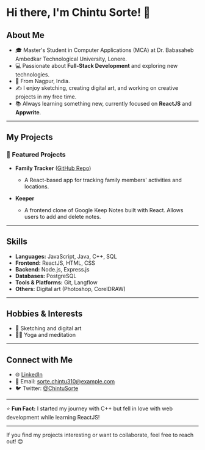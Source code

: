# Hi there, I'm Chintu Sorte! 👋

## About Me

- 🎓 Master's Student in Computer Applications (MCA) at Dr. Babasaheb Ambedkar Technological University, Lonere.
- 💻 Passionate about **Full-Stack Development** and exploring new technologies.
- 📍 From Nagpur, India.
- ✍️ I enjoy sketching, creating digital art, and working on creative projects in my free time.
- 📚 Always learning something new, currently focused on **ReactJS** and **Appwrite**.

---

## My Projects

### 🌟 Featured Projects

- **Family Tracker** ([GitHub Repo](https://github.com/sortechintu310/familytracker))
  - A React-based app for tracking family members' activities and locations.

- **Keeper**
  - A frontend clone of Google Keep Notes built with React. Allows users to add and delete notes.

---

## Skills

- **Languages:** JavaScript, Java, C++, SQL
- **Frontend:** ReactJS, HTML, CSS
- **Backend:** Node.js, Express.js
- **Databases:** PostgreSQL
- **Tools & Platforms:** Git, Langflow
- **Others:** Digital art (Photoshop, CorelDRAW)

---

## Hobbies & Interests

- 🎨 Sketching and digital art
- 🧘‍♂️ Yoga and meditation

---

## Connect with Me

- 🌐 [LinkedIn](https://www.linkedin.com/in/chintu-sorte)
- 📧 Email: sorte.chintu310@example.com
- 🐦 Twitter: [@ChintuSorte](https://twitter.com/ChintuSorte)

---

⭐️ **Fun Fact:** I started my journey with C++ but fell in love with web development while learning ReactJS!

---

If you find my projects interesting or want to collaborate, feel free to reach out! 😊
